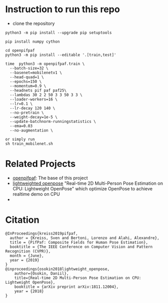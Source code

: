 # Instruction to run this repo
* clone the repository

```
python3 -m pip install --upgrade pip setuptools

pip install numpy cython

cd openpifpaf
python3 -m pip install --editable '.[train,test]'

time  python3 -m openpifpaf.train \
  --batch-size=32 \
  --basenet=mobilenetv1 \
  --head-quad=1 \
  --epochs=150 \
  --momentum=0.9 \
  --headnets pif paf paf25\
  --lambdas 30 2 2 50 3 3 50 3 3 \
  --loader-workers=16 \
  --lr=0.1 \
  --lr-decay 120 140 \
  --no-pretrain \
  --weight-decay=1e-5 \
  --update-batchnorm-runningstatistics \
  --ema=0.03
  --no-augmentation \

or simply run
sh train_mobilenet.sh
```


# Related Projects
* [openpifpaf](https://github.com/vita-epfl/openpifpaf): The base of this project
* [lightweighted openpose](https://github.com/Daniil-Osokin/lightweight-human-pose-estimation.pytorch) "Real-time 2D Multi-Person Pose Estimation on CPU: Lightweight OpenPose" which optimize OpenPose to achieve realtime demo on CPU
* 


# Citation

```
@InProceedings{kreiss2019pifpaf,
  author = {Kreiss, Sven and Bertoni, Lorenzo and Alahi, Alexandre},
  title = {PifPaf: Composite Fields for Human Pose Estimation},
  booktitle = {The IEEE Conference on Computer Vision and Pattern Recognition (CVPR)},
  month = {June},
  year = {2019}
}
@inproceedings{osokin2018lightweight_openpose,
    author={Osokin, Daniil},
    title={Real-time 2D Multi-Person Pose Estimation on CPU: Lightweight OpenPose},
    booktitle = {arXiv preprint arXiv:1811.12004},
    year = {2018}
}
```


[CC-BY-2.0]: https://creativecommons.org/licenses/by/2.0/
